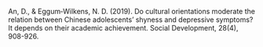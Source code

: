 An, D., & Eggum‐Wilkens, N. D. (2019). Do cultural orientations moderate the relation between Chinese adolescents’ shyness and depressive symptoms? It depends on their academic achievement. Social Development, 28(4), 908-926.
